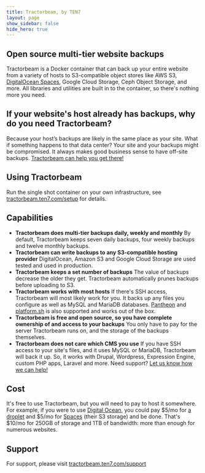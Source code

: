 ```yaml
---
title: Tractorbeam, by TEN7
layout: page
show_sidebar: false
hide_hero: true
---
```

## Open source multi-tier website backups

Tractorbeam is a Docker container that can back up your entire website from a variety of hosts to S3-compatible object stores like AWS S3, [DigitalOcean Spaces](https://www.digitalocean.com/products/spaces/?refcode=5fb69d9c62e4), Google Cloud Storage, Ceph Object Storage, and more.  All libraries and utilities are built in to the container, so there's nothing more you need.


## If your website's host already has backups, why do you need Tractorbeam?

Because your host’s backups are likely in the same place as your site. What if something happens to that data center? Your site and your backups might be compromised. It always makes good business sense to have off-site backups. [Tractorbeam can help you get there!](/support/)


## Using Tractorbeam

Run the single shot container on your own infrastructure, see [tractorbeam.ten7.com/setup](/setup/) for details.


## Capabilities

*   **Tractorbeam does multi-tier backups daily, weekly and monthly**
By default, Tractorbeam keeps seven daily backups, four weekly backups and twelve monthly backups.
*   **Tractorbeam can write backups to any S3-compatible hosting provider**
DigitalOcean, Amazon S3 and Google Cloud Storage are used tested and used in production.
*   **Tractorbeam keeps a set number of backups**
The value of backups decrease the older they get. Tractorbeam automatically prunes backups before uploading to S3. 
*   **Tractorbeam works with most hosts**
If there's SSH access, Tractorbeam will most likely work for you. It backs up any files you configure as well as MySQL and MariaDB databases. [Pantheon](https://pantheon.io/) and [platform.sh](https://platform.sh/) is also supported and works out of the box.
*   **Tractorbeam is free and open source, so you have complete ownership of and access to your backups**
You only have to pay for the server Tractorbeam runs on, and the storage of the backups themselves.
*   **Tractorbeam does not care which CMS you use**
If you have SSH access to your site's files, and it uses MySQL or MariaDB, Tractorbeam will back it up. So, it works with Drupal, Wordpress, Expression Engine, custom PHP apps, Laravel and more. Need support? [Let us know how we can help!](/support/)    

## Cost

It's free to use Tractorbeam, but you will need to pay to host it somewhere. For example, if you were to use [Digital Ocean](https://m.do.co/c/5fb69d9c62e4), you could pay $5/mo for [a droplet](https://www.digitalocean.com/products/droplets/?refcode=5fb69d9c62e4) and $5/mo for [Spaces](https://www.digitalocean.com/products/spaces/?refcode=5fb69d9c62e4) (their S3 storage) and be done. That's $10/mo for 250GB of storage and 1TB of bandwidth: more than enough for numerous websites.


## Support

For support, please visit [tractorbeam.ten7.com/support](/support/)
